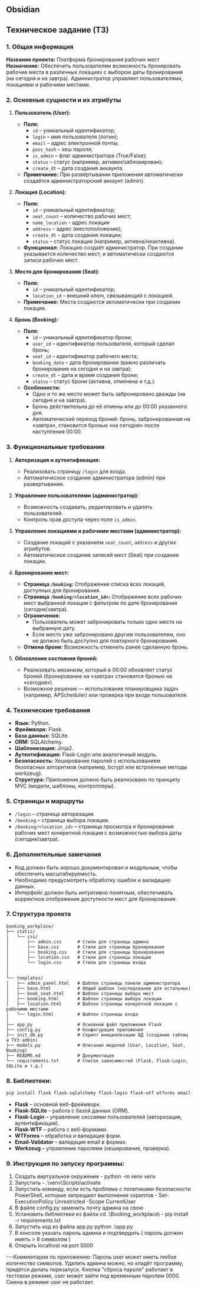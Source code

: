## Obsidian
## Техническое задание (ТЗ)

### 1. Общая информация

**Название проекта:** Платформа бронирования рабочих мест  
**Назначение:** Обеспечить пользователям возможность бронировать рабочие места в различных локациях с выбором даты бронирования (на сегодня и на завтра). Администратор управляет пользователями, локациями и рабочими местами.

### 2. Основные сущности и их атрибуты

1. **Пользователь (User):**
    
    - **Поля:**
        - `id` – уникальный идентификатор;
        - `login` – имя пользователя (логин);
        - `email` – адрес электронной почты;
        - `pass_hash` – хеш пароля;
        - `is_admin` – флаг администратора (True/False);
        - `status` – статус (например, активен/заблокирован);
        - `create_dt` – дата создания аккаунта.
    - **Примечание:** При развёртывании приложения автоматически создаётся администраторский аккаунт (admin).

2. **Локация (Location):**
    
    - **Поля:**
        - `id` – уникальный идентификатор;
        - `seat_count` – количество рабочих мест;
        - `name_location` - адрес локации
        - `address` – адрес (местоположение);
        - `create_dt` – дата создания локации;
        - `status` – статус локации (например, активна/неактивна).
    - **Функционал:** Локацию создаёт администратор. При создании указывается количество мест, и автоматически создаются записи рабочих мест.

3. **Место для бронирования (Seat):**
    
    - **Поля:**
        - `id` – уникальный идентификатор;
        - `location_id` – внешний ключ, связывающий с локацией.
    - **Примечание:** Места создаются автоматически при создании локации.

4. **Бронь (Booking):**
    
    - **Поля:**
        - `id` – уникальный идентификатор брони;
        - `user_id` – идентификатор пользователя, который сделал бронь;
        - `seat_id` – идентификатор рабочего места;
        - `booking_date` – дата бронирования (важно различать бронирование на сегодня и на завтра);
        - `create_dt` – дата и время создания брони;
        - `status` – статус брони (активна, отменена и т.д.).
    - **Особенности:**
        - Одно и то же место может быть забронировано дважды (на сегодня и на завтра).
        - Бронь действительна до её отмены или до 00:00 указанного дня.
        - Автоматический переход броней: бронь, забронированная на «завтра», становится бронью «на сегодня» после наступления 00:00.

### 3. Функциональные требования

1. **Авторизация и аутентификация:**
    
    - Реализовать страницу `/login` для входа.
    - Автоматическое создание администратора (admin) при развертывании.

2. **Управление пользователями (администратор):**
    
    - Возможность создавать, редактировать и удалять пользователей.
    - Контроль прав доступа через поле `is_admin`.

3. **Управление локациями и рабочими местами (администратор):**
    
    - Создание локаций с указанием `seat_count`, `address` и других атрибутов.
    - Автоматическое создание записей мест (Seat) при создании локации.

4. **Бронирование мест:**
    
    - **Страница `/booking`:** Отображение списка всех локаций, доступных для бронирования.
    - **Страница `/booking/<location_id>`:** Отображение всех рабочих мест выбранной локации с фильтром по дате бронирования (сегодня/завтра).
    - **Ограничения:**
        - Пользователь может забронировать только одно место на выбранную дату.
        - Если место уже забронировано другим пользователем, оно не должно быть доступно для повторного бронирования.
    - **Отмена брони:** Возможность отменить ранее сделанную бронь.

5. **Обновление состояния броней:**
    
    - Реализовать механизм, который в 00:00 обновляет статус броней (бронирование на «завтра» становится бронью на «сегодня»).
    - Возможное решение — использование планировщика задач (например, APScheduler) или проверка при входе пользователя.

### 4. Технические требования

- **Язык:** Python.
- **Фреймворк:** Flask.
- **База данных:** SQLite.
- **ORM:** SQLAlchemy.
- **Шаблонизация:** Jinja2.
- **Аутентификация:** Flask-Login или аналогичный модуль.
- **Безопасность:** Хеширование паролей с использованием безопасных алгоритмов (например, bcrypt или встроенные методы werkzeug).
- **Структура:** Приложение должно быть реализовано по принципу MVC (модели, шаблоны, контроллеры).

### 5. Страницы и маршруты

- `/login` – страница авторизации.
- `/booking` – страница выбора локации.
- `/booking/<location_id>` – страница просмотра и бронирования рабочих мест конкретной локации с возможностью выбора даты (сегодня/завтра).

### 6. Дополнительные замечания

- Код должен быть хорошо документирован и модульным, чтобы обеспечить масштабируемость.
- Необходимо предусмотреть обработку ошибок и валидацию данных.
- Интерфейс должен быть интуитивно понятным, обеспечивать корректное отображение доступности мест для бронирования.


### 7. Структура проекта 
```
booking_workplace/
├── static/
│   └── css/
│       ├── admin.css      # Стили для страницы админа
│       ├── base.css       # Стили для страницы бронирования
│       ├── booking.css    # Стили для страницы бронирования
│       ├── location.css   # Стили для страницы локации
│       └── login.css      # Стили для страницы входа
│       
│       
└── templates/    
│   ├── admin_panel.html   # Шаблон страницы панели администратора         
│   ├── base.html          # Общий шаблон (наследование для остальных)
│   ├── book_seat.html     # Шаблон страницы выбора мест
│   ├── booking.html       # Шаблон страницы выбора локации
│   ├── location.html      # Шаблон страницы конкретной локации с рабочими местами
│   └── login.html         # Шаблон страницы входа
│
├── app.py                 # Основной файл приложения Flask
├── config.py              # Конфигурация приложения
├── init_db.py             # Скрипт инициализации БД (создание таблиц и ТУЗ admin)
├── models.py              # Описание моделей (User, Location, Seat, Booking)
├── README.md              # Документация
└── requirements.txt       # Список зависимостей (Flask, Flask-Login, SQLite и т.д.)

```

### 8. Библиотеки:
```bash
pip install flask flask-sqlalchemy flask-login flask-wtf wtforms email-validator werkzeug

```
- **Flask** – основной веб-фреймворк.
- **Flask-SQLite** – работа с базой данных (ORM).
- **Flask-Login** – управление сессиями пользователей (авторизация, аутентификация).
- **Flask-WTF** – работа с веб-формами.
- **WTForms** – обработка и валидация форм.
- **Email-Validator** – валидация email в формах.
- **Werkzeug** – управление паролями (хеширование, проверка).



### 9. Инструкция по запуску программы:

1) Создать виртуальное окружение -
    python -m venv venv
2) Запустить - 
    .\venv\Scripts\activate
3) Запустить команду, если есть проблема с политиками безопасности PowerShell, которые запрещают выполнение скриптов -
    Set-ExecutionPolicy Unrestricted -Scope CurrentUser
3) В файле config.py заменить почту админа на свою
4) Установить библиотеки из файла cd .\Booking_workplace\ - 
    pip install -r requirements.txt
5) Запустить код из файла app.py
    python .\app.py
6) В консоле указать пароль админа и подтвердить ( пароль должен иметь > 8 символом )
7) Открыть localhost на port 5000

---Комментарии по приложению:
    Пароль user может иметь любое количество символов.
    Удалить админа можно, но кладёт программу, придётся делать перезапуск.
    Кнопка "сброса пароля" работает в тестовом режиме, user  может зайти под временным паролем 0000. Смена в режиме user не работает.
